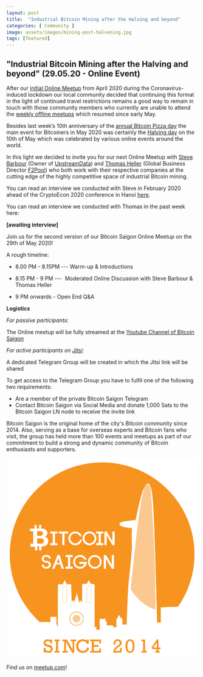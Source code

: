 ```yaml
---
layout: post
title:  "Industrial Bitcoin Mining after the Halving and beyond"
categories: [ Community ]
image: assets/images/mining-post-halvening.jpg
tags: [featured]
---
```


## "Industrial Bitcoin Mining after the Halving and beyond" (29.05.20 - Online Event)


After our [initial Online Meetup](https://bitcoinsaigon.org/first-online-meetup/) from April 2020 during the Coronavirus-induced lockdown our local community decided that continuing this format in the light of continued travel restrictions remains a good way to remain in touch with those community members who currently are unable to attend the [weekly offline meetups](https://twitter.com/BitcoinSaigon/status/1257088502065291265) which resumed since early May.


Besides last week’s 10th anniversary of the [annual Bitcoin Pizza day](https://bitcoinsaigon.org/10th-anniversary-pizza-day/) the main event for Bitcoiners in May 2020 was certainly the [Halving day](https://www.bitcoinhalving.com/what-is-the-bitcoin-halving) on the 10th of May which was celebrated by various online events around the world.


In this light we decided to invite you for our next Online Meetup with [Steve Barbour](https://twitter.com/sgbarbour?lang=en) (Owner of [UpstreamData](https://www.upstreamdata.ca/)) and [Thomas Heller](https://twitter.com/thomasheller_?lang=en) (Global Business Director [F2Pool](https://www.f2pool.com/)) who both work with their respective companies at the cutting edge of the highly competitive space of industrial Bitcoin mining.


You can read an interview we conducted with Steve in February 2020 ahead of the CryptoEcon 2020 conference in Hanoi [here](https://bitcoinsaigon.org/interview-steve-barbour-upstreamdata/).


You can read an interview we conducted with Thomas in the past week here:


**[awaiting interview]**


Join us for the second version of our Bitcoin Saigon Online Meetup on the 29th of May 2020!


A rough timeline:


- 8.00 PM - 8.15PM --- Warm-up & Introductions

- 8.15 PM - 9 PM ---  Moderated Online Discussion with Steve Barbour & Thomas Heller

- 9 PM onwards - Open End Q&A


**Logistics**


*For passive participants:*


The Online meetup will be fully streamed at the [Youtube Channel of Bitcoin Saigon](https://www.youtube.com/channel/UC_ndxmE3SG_FaAD24hnh_eg)


*For active participants on [Jitsi](http://jitsi.org):*


A dedicated Telegram Group will be created in which the Jitsi link will be shared

To get access to the Telegram Group you have to fulfil one of the following two requirements:


- Are a member of the private Bitcoin Saigon Telegram
- Contact Bitcoin Saigon via Social Media and donate 1,000 Sats to the Bitcoin Saigon LN node to receive the invite link



Bitcoin Saigon is the original home of the city's Bitcoin community since 2014.  Also, serving as a base for overseas experts and Bitcoin fans who visit, the group has held more than 100 events and meetups as part of our commitment to build a strong and dynamic community of Bitcoin enthusiasts and supporters.

![](../assets/images/bitcoin_saigon_logo.png)

Find us on [meetup.com](https://www.meetup.com/Bitcoin-Saigon-Meetup/)!
